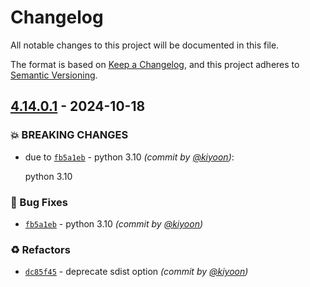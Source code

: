 # Changelog
All notable changes to this project will be documented in this file.

The format is based on [Keep a Changelog](https://keepachangelog.com/en/1.0.0/),
and this project adheres to [Semantic Versioning](https://semver.org/spec/v2.0.0.html).

## [4.14.0.1] - 2024-10-18
### :boom: BREAKING CHANGES
- due to [`fb5a1eb`](https://github.com/deargen/py-reduce-binary/commit/fb5a1eb10ce9d9f6181ada2b7aadf2f79e638e26) - python 3.10 *(commit by [@kiyoon](https://github.com/kiyoon))*:

  python 3.10


### :bug: Bug Fixes
- [`fb5a1eb`](https://github.com/deargen/py-reduce-binary/commit/fb5a1eb10ce9d9f6181ada2b7aadf2f79e638e26) - python 3.10 *(commit by [@kiyoon](https://github.com/kiyoon))*

### :recycle: Refactors
- [`dc85f45`](https://github.com/deargen/py-reduce-binary/commit/dc85f45a6036df8322deefadd3aa3f6e41ed3ea5) - deprecate sdist option *(commit by [@kiyoon](https://github.com/kiyoon))*

[4.14.0.1]: https://github.com/deargen/py-reduce-binary/compare/v0.0.0...4.14.0.1
